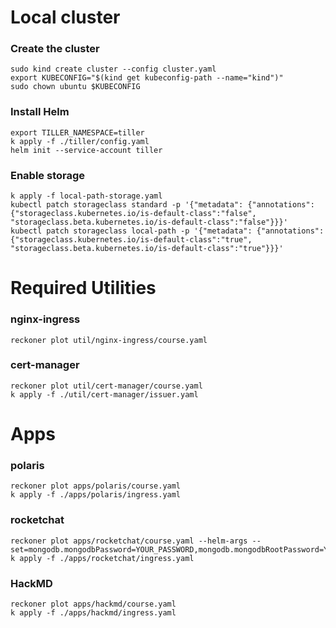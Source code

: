 # Local cluster

### Create the cluster
```
sudo kind create cluster --config cluster.yaml
export KUBECONFIG="$(kind get kubeconfig-path --name="kind")"
sudo chown ubuntu $KUBECONFIG
```

### Install Helm
```
export TILLER_NAMESPACE=tiller
k apply -f ./tiller/config.yaml
helm init --service-account tiller
```

### Enable storage
```
k apply -f local-path-storage.yaml
kubectl patch storageclass standard -p '{"metadata": {"annotations":{"storageclass.kubernetes.io/is-default-class":"false", "storageclass.beta.kubernetes.io/is-default-class":"false"}}}'
kubectl patch storageclass local-path -p '{"metadata": {"annotations":{"storageclass.kubernetes.io/is-default-class":"true", "storageclass.beta.kubernetes.io/is-default-class":"true"}}}'
```

# Required Utilities
### nginx-ingress
```
reckoner plot util/nginx-ingress/course.yaml
```
### cert-manager
```
reckoner plot util/cert-manager/course.yaml
k apply -f ./util/cert-manager/issuer.yaml
```

# Apps

### polaris
```
reckoner plot apps/polaris/course.yaml
k apply -f ./apps/polaris/ingress.yaml
```

### rocketchat
```
reckoner plot apps/rocketchat/course.yaml --helm-args --set=mongodb.mongodbPassword=YOUR_PASSWORD,mongodb.mongodbRootPassword=YOUR_PASSWORD
k apply -f ./apps/rocketchat/ingress.yaml
```

### HackMD
```
reckoner plot apps/hackmd/course.yaml
k apply -f ./apps/hackmd/ingress.yaml
```
